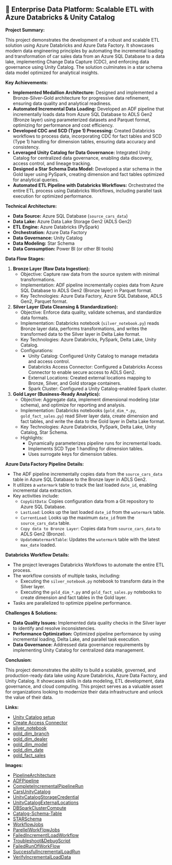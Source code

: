 ## 🚀 Enterprise Data Platform: Scalable ETL with Azure Databricks & Unity Catalog

**Project Summary:**

This project demonstrates the development of a robust and scalable ETL solution using Azure Databricks and Azure Data Factory. It showcases modern data engineering principles by automating the incremental loading and transformation of car sales data from an Azure SQL Database to a data lake, implementing Change Data Capture (CDC), and enforcing data governance using Unity Catalog. The solution culminates in a star schema data model optimized for analytical insights.

**Key Achievements:**

*   **Implemented Medallion Architecture:** Designed and implemented a Bronze-Silver-Gold architecture for progressive data refinement, ensuring data quality and analytical readiness.
*   **Automated Incremental Data Loading:** Developed an ADF pipeline that incrementally loads data from Azure SQL Database to ADLS Gen2 (Bronze layer) using parameterized datasets and Parquet format, optimizing for performance and cost efficiency.
*   **Developed CDC and SCD (Type 1) Processing:** Created Databricks workflows to process data, incorporating CDC for fact tables and SCD (Type 1) handling for dimension tables, ensuring data accuracy and consistency.
*   **Leveraged Unity Catalog for Data Governance:** Integrated Unity Catalog for centralized data governance, enabling data discovery, access control, and lineage tracking.
*   **Designed a Star Schema Data Model:** Developed a star schema in the Gold layer using PySpark, creating dimension and fact tables optimized for analytical queries.
*   **Automated ETL Pipeline with Databricks Workflows:** Orchestrated the entire ETL process using Databricks Workflows, including parallel task execution for optimized performance.

**Technical Architecture:**

*   **Data Source:** Azure SQL Database (`source_cars_data`)
*   **Data Lake:** Azure Data Lake Storage Gen2 (ADLS Gen2)
*   **ETL Engine:** Azure Databricks (PySpark)
*   **Orchestration:** Azure Data Factory
*   **Data Governance:** Unity Catalog
*   **Data Modeling:** Star Schema
*   **Data Consumption:** Power BI (or other BI tools)

**Data Flow Stages:**

1.  **Bronze Layer (Raw Data Ingestion):**
    *   Objective: Capture raw data from the source system with minimal transformations.
    *   Implementation: ADF pipeline incrementally copies data from Azure SQL Database to ADLS Gen2 (Bronze layer) in Parquet format.
    *   Key Technologies: Azure Data Factory, Azure SQL Database, ADLS Gen2, Parquet format.
2.  **Silver Layer (Data Cleansing & Standardization):**
    *   Objective: Enforce data quality, validate schemas, and standardize data formats.
    *   Implementation: Databricks notebook (`silver_notebook.py`) reads Bronze layer data, performs transformations, and writes the transformed data to the Silver layer in Delta Lake format.
    *   Key Technologies: Azure Databricks, PySpark, Delta Lake, Unity Catalog.
    *   Configurations:
        *   Unity Catalog: Configured Unity Catalog to manage metadata and access control.
        *   Databricks Access Connector: Configured a Databricks Access Connector to enable secure access to ADLS Gen2.
        *   External Locations: Created external locations mapping to Bronze, Silver, and Gold storage containers.
        *   Spark Cluster: Configured a Unity Catalog-enabled Spark cluster.
3.  **Gold Layer (Business-Ready Analytics):**
    *   Objective: Aggregate data, implement dimensional modeling (star schema), and optimize for reporting and analysis.
    *   Implementation: Databricks notebooks (`gold_dim_*.py`, `gold_fact_sales.py`) read Silver layer data, create dimension and fact tables, and write the data to the Gold layer in Delta Lake format.
    *   Key Technologies: Azure Databricks, PySpark, Delta Lake, Unity Catalog, Star Schema.
    *   Highlights:
        *   Dynamically parameterizes pipeline runs for incremental loads.
        *   Implements SCD Type 1 handling for dimension tables.
        *   Uses surrogate keys for dimension tables.

**Azure Data Factory Pipeline Details:**

*   The ADF pipeline incrementally copies data from the `source_cars_data` table in Azure SQL Database to the Bronze layer in ADLS Gen2.
*   It utilizes a `watermark` table to track the last loaded `date_id`, enabling incremental data extraction.
*   Key activities include:
    *   `CopyGitData`: Copies configuration data from a Git repository to Azure SQL Database.
    *   `LastLoad`: Looks up the last loaded `date_id` from the `watermark` table.
    *   `CurrentLoad`: Looks up the maximum `date_id` from the `source_cars_data` table.
    *   `Copy data to Bronze Layer`: Copies data from `source_cars_data` to ADLS Gen2 (Bronze).
    *   `UpdateWatermarkTable`: Updates the `watermark` table with the latest `max_date` loaded.

**Databricks Workflow Details:**

*   The project leverages Databricks Workflows to automate the entire ETL process.
*   The workflow consists of multiple tasks, including:
    *   Executing the `silver_notebook.py` notebook to transform data in the Silver layer.
    *   Executing the `gold_dim_*.py` and `gold_fact_sales.py` notebooks to create dimension and fact tables in the Gold layer.
*   Tasks are parallelized to optimize pipeline performance.

**Challenges & Solutions:**

*   **Data Quality Issues:** Implemented data quality checks in the Silver layer to identify and resolve inconsistencies.
*   **Performance Optimization:** Optimized pipeline performance by using incremental loading, Delta Lake, and parallel task execution.
*   **Data Governance:** Addressed data governance requirements by implementing Unity Catalog for centralized data management.

**Conclusion:**

This project demonstrates the ability to build a scalable, governed, and production-ready data lake using Azure Databricks, Azure Data Factory, and Unity Catalog. It showcases skills in data modeling, ETL development, data governance, and cloud computing. This project serves as a valuable asset for organizations looking to modernize their data infrastructure and unlock the value of their data.

**Links:**

*   [Unity Catalog setup](https://learn.microsoft.com/en-us/azure/databricks/data-governance/unity-catalog/get-started)
*   [Create Access Connector](https://learn.microsoft.com/en-us/azure/databricks/data-governance/unity-catalog/azure-managed-identities)
*   [silver_notebook](https://github.com/ShreevaniRao/Azure/blob/main/Databricks/Assets/Notebooks/silver_notebook.py)
*   [gold_dim_branch](https://github.com/ShreevaniRao/Azure/blob/main/Databricks/Assets/Notebooks/gold_dim_branch.py)
*   [gold_dim_dealer](https://github.com/ShreevaniRao/Azure/blob/main/Databricks/Assets/Notebooks/gold_dim_dealer.py)
*   [gold_dim_model](https://github.com/ShreevaniRao/Azure/blob/main/Databricks/Assets/Notebooks/gold_dim_model.py)
*   [gold_dim_date](https://github.com/ShreevaniRao/Azure/blob/main/Databricks/Assets/Notebooks/gold_dim_date.py)
*   [gold_fact_sales](https://github.com/ShreevaniRao/Azure/blob/main/Databricks/Assets/Notebooks/gold_fact_sales.py)

**Images:**

*   [PipelineArchitecture](https://github.com/ShreevaniRao/Azure/blob/main/Databricks/Assets/PipelineArchitecture.jpg)
*   [ADFPipeline](https://github.com/ShreevaniRao/Azure/blob/main/Databricks/Assets/ADFPipeline.jpg)
*   [CompleteIncrementalPipelineRun](https://github.com/ShreevaniRao/Azure/blob/main/Databricks/Assets/CompleteIncrementalPipelineRun.jpg)
*   [CarsUnityCatalog](https://github.com/ShreevaniRao/Azure/blob/main/Databricks/Assets/CarsUnityCatalog.jpg)
*   [UnityCatalogStorageCredential](https://github.com/ShreevaniRao/Azure/blob/main/Databricks/Assets/UnityCatalogStorageCredential.jpg)
*   [UnityCatalogExternalLocations](https://github.com/ShreevaniRao/Azure/blob/main/Databricks/Assets/UnityCatalogExternalLocations.jpg)
*   [DBSparkClusterCompute](https://github.com/ShreevaniRao/Azure/blob/main/Databricks/Assets/DBSparkClusterCompute.jpg)
*   [Catalog-Schema-Table](https://github.com/ShreevaniRao/Azure/blob/main/Databricks/Assets/Catalog-Schema-Table.jpg)
*   [STARSchema](https://github.com/ShreevaniRao/Azure/blob/main/Databricks/Assets/STARSchema.jpg)
*   [WorkflowJobs](https://github.com/ShreevaniRao/Azure/blob/main/Databricks/Assets/WorkflowJobs.jpg)
*   [ParellelWorkFlowJobs](https://github.com/ShreevaniRao/Azure/blob/main/Databricks/Assets/ParellelWorkFlowJobs.jpg)
*   [FailedIncrementlLoadWorkflow](https://github.com/ShreevaniRao/Azure/blob/main/Databricks/Assets/FailedIncrementlLoadWorkflow.jpg)
*   [Troubleshoot&DebugScript](https://github.com/ShreevaniRao/Azure/blob/main/Databricks/Assets/Troubleshoot&DebugScript.jpg)
*   [FailedRunOfWorkFlow](https://github.com/ShreevaniRao/Azure/blob/main/Databricks/Assets/FailedRunOfWorkFlow.jpg)
*   [SuccessfulIncrementalLoadRun](https://github.com/ShreevaniRao/Azure/blob/main/Databricks/Assets/SuccessfulIncrementalLoadRun.jpg)
*   [VerifyIncrementalLoadData](https://github.com/ShreevaniRao/Azure/blob/main/Databricks/Assets/VerifyIncrementalLoadData.jpg)

